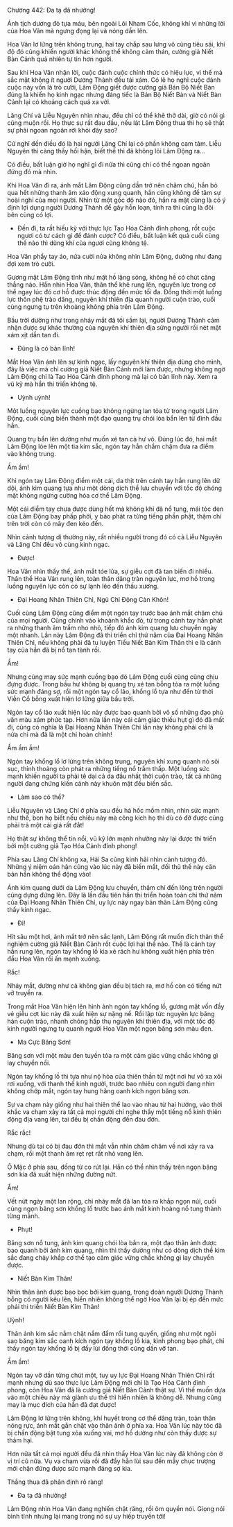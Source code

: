 




Chương 442: Đa tạ đã nhường!


Ánh tịch dương đỏ tựa máu, bên ngoài Lôi Nham Cốc, không khí vì những lời của Hoa Vân mà ngưng đọng lại và nóng dần lên.

Hoa Vân lơ lửng trên không trung, hai tay chắp sau lưng vô cùng tiêu sái, khí độ đó cũng khiến người khác không thể không cảm thán, cường giả Niết Bàn Cảnh quả nhiên tự tin hơn người.

Sau khi Hoa Vân nhận lời, cuộc đánh cuộc chính thức có hiệu lực, vì thế mà sắc mặt không ít người Dương Thành đều tái xám. Có lẽ họ nghĩ cuộc đánh cuộc này vốn là trò cười, Lâm Động giết được cường giả Bán Bộ Niết Bàn đúng là khiến họ kinh ngạc nhưng đáng tiếc là Bán Bộ Niết Bàn và Niết Bàn Cảnh lại có khoảng cách quá xa vời.

Lăng Chí và Liễu Nguyên nhìn nhau, đều chỉ có thể khẽ thở dài, giờ có nói gì cũng muộn rồi. Họ thực sự rất đau đầu, nếu lát Lâm Động thua thì họ sẽ thật sự phải ngoan ngoãn rời khỏi đây sao?

Cứ nghĩ đến điều đó là hai người Lăng Chí lại có phần không cam tâm. Liễu Nguyên thì càng thấy hối hận, biết thế thì đã không lôi Lâm Động ra…

Có điều, bất luận giờ họ nghĩ gì đi nữa thì cũng chỉ có thể ngoan ngoãn đứng đó mà nhìn.

Khi Hoa Vân đi ra, ánh mắt Lâm Động cũng dần trở nên chăm chú, hắn bỏ qua hết những thanh âm xáo động xung quanh, hắn cũng không để tâm sự hoài nghi của mọi người. Nhìn từ một góc độ nào đó, hắn ra mặt cũng là có ý định lợi dụng người Dương Thành để gây hỗn loạn, tính ra thì cũng là đôi bên cùng có lợi.

- Đến đi, ta rất hiếu kỳ với thực lực Tạo Hóa Cảnh đỉnh phong, rốt cuộc ngươi có tư cách gì để đánh cược? Có điều, bất luận kết quả cuối cùng thế nào thì dũng khí của ngươi cũng không tệ.

Hoa Vân phẩy tay áo, nửa cười nửa không nhìn Lâm Động, dường như đang đợi xem trò cười.

Gương mặt Lâm Động tĩnh như mặt hồ lặng sóng, không hề có chút căng thẳng nào. Hắn nhìn Hoa Vân, thân thể khẽ rung lên, nguyên lực trong cơ thể ngay lúc đó cơ hồ được thúc động đến mức tối đa. Đồng thời một luồng lực thôn phệ trào dâng, nguyên khí thiên địa quanh người cuộn trào, cuối cùng ngưng tụ trên khoảng không phía trên Lâm Động.

Bầu trời dường như trong nháy mắt đã tối sầm lại, người Dương Thành cảm nhận được sự khác thường của nguyên khí thiên địa sững người rồi nét mặt xám xịt dần tan đi.

- Đúng là có bản lĩnh!

Mắt Hoa Vân ánh lên sự kinh ngạc, lấy nguyên khí thiên địa dùng cho mình, đây là việc mà chỉ cường giả Niết Bàn Cảnh mới làm được, nhưng không ngờ Lâm Động chỉ là Tạo Hóa Cảnh đỉnh phong mà lại có bản lĩnh này. Xem ra vũ kỹ mà hắn thi triển không tệ.

- Uỳnh uỳnh!

Một luồng nguyên lực cuồng bạo không ngừng lan tỏa từ trong người Lâm Động, cuối cùng biến thành một đạo quang trụ chói lòa bắn lên từ đỉnh đầu hắn.

Quang trụ bắn lên dường như muốn xé tan cả hư vô. Đúng lúc đó, hai mắt Lâm Động lóe lên một tia kim sắc, ngón tay hắn chầm chậm đưa ra điểm vào không trung.

Ầm ầm!

Khi ngón tay Lâm Động điểm một cái, da thịt trên cánh tay hắn rung lên dữ dội, ánh kim quang tựa như một dòng dịch thể lưu chuyển với tốc độ chóng mặt không ngừng cường hóa cơ thể Lâm Động.

Một cái điểm tay chưa được dùng hết mà không khí đã nổ tung, mái tóc đen của Lâm Động bay phấp phới, y bào phát ra từng tiếng phần phật, thậm chí trên trời còn có mây đen kéo đến.

Nhìn cảnh tượng dị thường này, rất nhiều người trong đó có cả Liễu Nguyên và Lăng Chí đều vô cùng kinh ngạc.

- Được!

Hoa Vân nhìn thấy thế, ánh mắt tóe lửa, sự giễu cợt đã tan biến đi nhiều. Thân thể Hoa Vân rung lên, toàn thân dâng tràn nguyên lực, mơ hồ trong luồng nguyên lực còn có sự lạnh lẽo đến thấu xương.

- Đại Hoang Nhân Thiên Chỉ, Ngũ Chỉ Động Càn Khôn!

Cuối cùng Lâm Động cũng điểm một ngón tay trước bao ánh mắt chăm chú của mọi người. Cũng chính vào khoảnh khắc đó, từ trong cánh tay hắn phát ra những thanh âm trầm nho nhỏ, tiếp đó ánh kim quang lưu chuyển ngày một nhanh. Lần này Lâm Động đã thi triển chỉ thứ năm của Đại Hoang Nhân Thiên Chỉ, nếu không phải đã tu luyện Tiểu Niết Bàn Kim Thân thì e là cánh tay của hắn đã bị nổ tan tành rồi.

Ầm!

Nhưng cũng may sức mạnh cuồng bạo đó Lâm Động cuối cùng cũng chịu đựng được. Trong bầu hư không bị quang trụ xé tan bỗng tỏa ra một luồng sức mạnh đáng sợ, rồi một ngón tay cổ lão, khổng lồ tựa như đến từ thời Viễn Cổ bỗng xuất hiện lơ lửng giữa bầu trời.

Ngón tay cổ lão xuất hiện lúc này được bao quanh bởi vô số những đạo phù văn màu xám phức tạp. Hơn nữa lần này cái cảm giác thiếu hụt gì đó đã mất đi, cũng có nghĩa là Đại Hoang Nhân Thiên Chỉ lần này không phải chỉ là nửa chỉ mà đã là một chỉ hoàn chỉnh!

Ầm ầm ầm!

Ngón tay khổng lổ lơ lửng trên không trung, nguyên khí xung quanh nó sôi sục, thỉnh thoảng còn phát ra những tiếng nổ trầm thấp. Một luồng sức mạnh khiến người ta phải tê dại cả da đầu nhất thời cuộn trào, tất cả những người đang chứng kiến cảnh này khuôn mặt đều biến sắc.

- Làm sao có thể?

Liễu Nguyên và Lăng Chí ở phía sau đều há hốc mồm nhìn, nhìn sức mạnh như thế, bon họ biết nếu chiêu này mà công kích họ thì dù có đỡ được cũng phải trả một cái giá rất đắt!

Họ thật sự không thể tin nổi, vũ kỹ lớn mạnh nhường này lại được thi triển bởi một cường giả Tạo Hóa Cảnh đỉnh phong!

Phía sau Lăng Chí không xa, Hải Sa cũng kinh hãi nhìn cảnh tượng đó. Những ý niệm oán hận cũng vào lúc này đã biến mất, đối thủ thế này căn bản hắn không thể động vào!

Ánh kim quang dưới da Lâm Động lưu chuyển, thậm chí đến lông trên người cũng dựng đứng lên. Đây là lần đầu tiên hắn thi triển hoàn toàn chỉ thứ năm của Đại Hoang Nhân Thiên Chỉ, uy lực này ngay bản thân Lâm Động cũng thấy kinh ngạc.

- Đi!

Hít sâu một hơi, ánh mắt trở nên sắc lạnh, Lâm Động rất muốn đích thân thể nghiệm cường giả Niết Bàn Cảnh rốt cuộc lợi hại thế nào. Thế là cánh tay hắn rung lên, ngón tay khổng lồ kia xé rách hư không xuất hiện phía trên đầu Hoa Vân rồi ấn mạnh xuống.

Rắc!

Nháy mắt, dường như cả không gian đều bị tách ra, mơ hồ còn có tiếng nứt vỡ truyền ra.

Trong mắt Hoa Vân hiện lên hình ảnh ngón tay khổng lồ, gương mặt vốn đầy vẻ giễu cợt lúc này đã xuất hiện sự nặng nề. Rồi lập tức nguyên lực băng hàn cuộn trào, nhanh chóng hấp thụ nguyên khí thiên địa, với một tốc độ kinh người ngưng tụ quanh người Hoa Vân một ngọn băng sơn màu đen.

- Ma Cực Băng Sơn!

Băng sơn với một màu đen tuyền tỏa ra một cảm giác vững chắc không gì lay chuyển nổi.

Ngón tay khổng lồ thì tựa như nộ hỏa của thiên thần từ một nơi hư vô xa xôi rơi xuống, với thanh thế kinh người, trước bao nhiêu con người đang nhìn không chớp mắt, ngón tay hung hăng oanh kích ngọn băng sơn.

Sự va chạm này giống như hai thiên thể lao vào nhau từ hai hướng, vào thời khắc va chạm xảy ra tất cả mọi người chỉ nghe thấy một tiếng nổ kinh thiên động địa vang lên, tai đều bị chấn động đến đau đớn.

Rắc rắc!

Nhưng dù tai có bị đau đớn thì mắt vẫn nhìn chăm chăm về nơi xảy ra va chạm, rồi một thanh âm rẹt rẹt rất nhỏ vang lên.

Ô Mặc ở phía sau, đồng tử co rút lại. Hắn có thể nhìn thấy trên ngọn băng sơn kia đã xuất hiện những đường nứt.

Ầm!

Vết nứt ngày một lan rộng, chỉ nháy mắt đã lan tỏa ra khắp ngọn núi, cuối cùng ngọn băng sơn khổng lồ trước bao ánh mắt kinh hoàng nổ tung thành từng mảnh.

- Phụt!

Băng sơn nổ tung, ánh kim quang chói lòa bắn ra, một đạo thân ảnh được bao quanh bởi ánh kim quang, nhìn thì thấy dường như có dòng dịch thể kim sắc đang chảy khắp cơ thể tạo cảm giác vững chắc không gì lay chuyển được.

- Niết Bàn Kim Thân!

Nhìn thân ảnh được bao bọc bởi kim quang, trong đoàn người Dương Thành bỗng có người kêu lên, hiển nhiên không thể ngờ Hoa Vân lại bị ép đến mức phải thi triển Niết Bàn Kim Thân!

Uỳnh!

Thân ảnh kim sắc nắm chặt nắm đấm rồi tung quyền, giống như một ngôi sao băng kim sắc oanh kích ngón tay khổng lồ kia, kình phong bạo phát, chỉ thấy ngón tay khổng lồ bị đẩy lùi đồng thời cũng dần vỡ tan.

Ầm ầm!

Ngón tay vỡ dần từng chút một, tuy uy lực Đại Hoang Nhân Thiên Chỉ rất mạnh nhưng dù sao thực lực Lâm Động mới chỉ là Tạo Hóa Cảnh đỉnh phong, còn Hoa Vân đã là cường giả Niết Bàn Cảnh thật sự. Vì thế muốn dựa vào một chiêu này mà giành ưu thế thì hiển nhiên là không dễ. Nhưng cũng may là mục đích của hắn đã đạt được!

Lâm Động lơ lửng trên không, khí huyết trong cơ thể dâng tràn, toàn thân nóng rực, ánh mắt gắn chặt vào thân ảnh ở phía xa. Hoa Vân lúc này tóc đã bị chấn động bật tung xõa xuống vai, mơ hồ dường như còn thấy được sự thảm hại.

Hơn nữa tất cả mọi người đều đã nhìn thấy Hoa Vân lúc này đã không còn ở vị trí cũ nữa. Vụ va chạm vừa rồi đã đẩy hắn lùi sau đến mấy chục trượng mới chặn đứng được sức mạnh đáng sợ kia.

Thắng thua đã phân định rõ ràng!

- Đa tạ đã nhường!

Lâm Động nhìn Hoa Vân đang nghiến chặt răng, rồi ôm quyền nói. Giọng nói bình tĩnh nhưng lại mang trong nó sự uy hiếp truyền tới!




